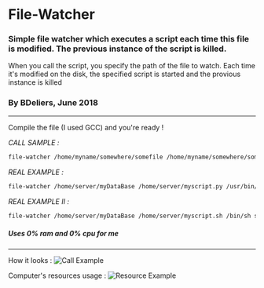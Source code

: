 # File-Watcher
### Simple file watcher which executes a script each time this file is modified. The previous instance of the script is killed.

When you call the script, you specify the path of the file to watch. Each time it's modified on the disk, the specified script is started and the provious instance is killed  
### By BDeliers, June 2018

---

Compile the file (I used GCC) and you're ready !

*CALL SAMPLE :*  
```bash
file-watcher /home/myname/somewhere/somefile /home/myname/somewhere/someExecutableFile /path/to/executer commandToExecute
```
*REAL EXAMPLE :*  
```bash
file-watcher /home/server/myDataBase /home/server/myscript.py /usr/bin/python3 python3
```
*REAL EXAMPLE II :*
```bash
file-watcher /home/server/myDataBase /home/server/myscript.sh /bin/sh sh
```

##### Uses 0% ram and 0% cpu for me  

---

How it looks :
![Call Example](./Exmaple.png)

Computer's resources usage :
![Resource Example](./Exmaple2.png)
